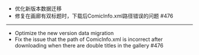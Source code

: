 - 优化新版本数据迁移
- 修复在画廊有双标题时，下载后ComicInfo.xml路径错误的问题 #476

------------------------------------------------------------------------------------------

- Optimize the new version data migration
- Fix the issue that the path of ComicInfo.xml is incorrect after downloading when there are double titles in the gallery #476